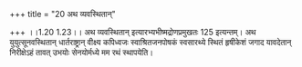 +++
title = "20 अथ व्यवस्थितान्"

+++
।।1.20 1.23।। अथ व्यवस्थितान् इत्यारभ्यभीष्मद्रोणप्रमुखतः 125 इत्यन्तम्।
अथ युयुत्सूनवस्थितान् धार्तराष्ट्रान् वीक्ष्य कपिध्वजः स्वाश्रितजनपोषकं
स्वसारथ्ये स्थितं हृषीकेशं जगाद यावदेतान् निरीक्षेऽहं तावत् उभयोः
सेनयोर्मध्ये मम रथं स्थापयेति।  
